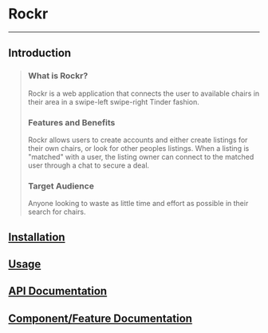 # Rockr
---
## Introduction

<blockquote>

### What is Rockr?
Rockr is a web application that connects the user to available chairs in their area in a swipe-left swipe-right Tinder fashion. 

### Features and Benefits
Rockr allows users to create accounts and either create listings for their own chairs, or look for other peoples listings.
When a listing is "matched" with a user, the listing owner can connect to the matched user through a chat to secure a deal.

### Target Audience
Anyone looking to waste as little time and effort as possible in their search for chairs.

</blockquote>

## [Installation](installation.md)

## [Usage](usage.md)
 
## [API Documentation](apidocumentation.md)

## [Component/Feature Documentation](featuredocumentation.md)
